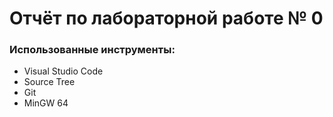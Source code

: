 # Отчёт по лабораторной работе № 0

### Использованные инструменты:
* Visual Studio Code
* Source Tree
* Git
* MinGW 64
